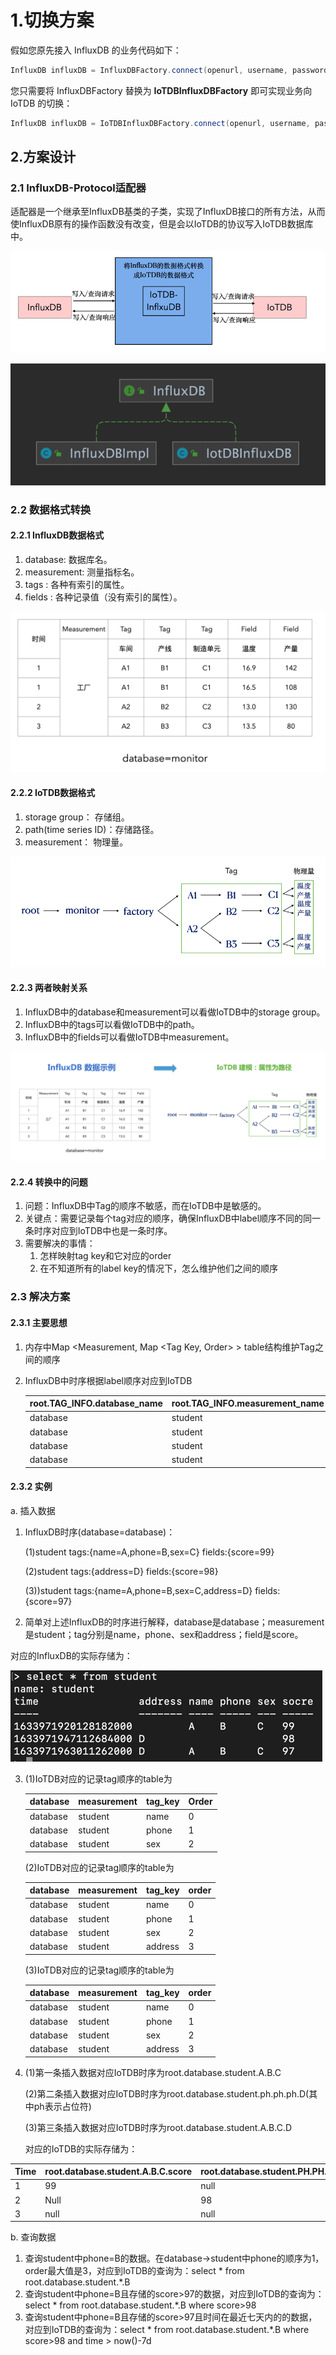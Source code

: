 <!--

    Licensed to the Apache Software Foundation (ASF) under one
    or more contributor license agreements.  See the NOTICE file
    distributed with this work for additional information
    regarding copyright ownership.  The ASF licenses this file
    to you under the Apache License, Version 2.0 (the
    "License"); you may not use this file except in compliance
    with the License.  You may obtain a copy of the License at
    
        http://www.apache.org/licenses/LICENSE-2.0
    
    Unless required by applicable law or agreed to in writing,
    software distributed under the License is distributed on an
    "AS IS" BASIS, WITHOUT WARRANTIES OR CONDITIONS OF ANY
    KIND, either express or implied.  See the License for the
    specific language governing permissions and limitations
    under the License.

-->

# 1.切换方案

假如您原先接入 InfluxDB 的业务代码如下：

```java
InfluxDB influxDB = InfluxDBFactory.connect(openurl, username, password);
```

您只需要将 InfluxDBFactory 替换为 **IoTDBInfluxDBFactory** 即可实现业务向 IoTDB 的切换：

```java
InfluxDB influxDB = IoTDBInfluxDBFactory.connect(openurl, username, password);
```

## 2.方案设计

### 2.1 InfluxDB-Protocol适配器

适配器是一个继承至InfluxDB基类的子类，实现了InfluxDB接口的所有方法，从而使InfluxDB原有的操作函数没有改变，但是会以IoTDB的协议写入IoTDB数据库中。

![architecture-design](https://github.com/apache/iotdb-bin-resources/blob/main/docs/UserGuide/API/IoTDB-InfluxDB/architecture-design.png?raw=true)

![class-diagram](https://github.com/apache/iotdb-bin-resources/blob/main/docs/UserGuide/API/IoTDB-InfluxDB/class-diagram.png?raw=true)


### 2.2 数据格式转换

#### 2.2.1 InfluxDB数据格式

1. database: 数据库名。
2. measurement: 测量指标名。
3. tags : 各种有索引的属性。
4. fields : 各种记录值（没有索引的属性）。

![influxdb-data](https://github.com/apache/iotdb-bin-resources/blob/main/docs/UserGuide/API/IoTDB-InfluxDB/influxdb-data.png?raw=true)

#### 2.2.2 IoTDB数据格式

1. storage group： 存储组。
2. path(time series ID)：存储路径。
3. measurement： 物理量。

![iotdb-data](https://github.com/apache/iotdb-bin-resources/blob/main/docs/UserGuide/API/IoTDB-InfluxDB/iotdb-data.png?raw=true)

#### 2.2.3 两者映射关系

1. InfluxDB中的database和measurement可以看做IoTDB中的storage group。
2. InfluxDB中的tags可以看做IoTDB中的path。
3. InfluxDB中的fields可以看做IoTDB中measurement。

![influxdb-vs-iotdb-data](https://github.com/apache/iotdb-bin-resources/blob/main/docs/UserGuide/API/IoTDB-InfluxDB/influxdb-vs-iotdb-data.png?raw=true)

#### 2.2.4 转换中的问题
1. 问题：InfluxDB中Tag的顺序不敏感，而在IoTDB中是敏感的。
2. 关键点：需要记录每个tag对应的顺序，确保InfluxDB中label顺序不同的同一条时序对应到IoTDB中也是一条时序。
3. 需要解决的事情：
    1. 怎样映射tag key和它对应的order
    2. 在不知道所有的label key的情况下，怎么维护他们之间的顺序

### 2.3 解决方案

#### 2.3.1 主要思想

1. 内存中Map <Measurement, Map <Tag Key, Order> > table结构维护Tag之间的顺序
2. InfluxDB中时序根据label顺序对应到IoTDB

   | root.TAG_INFO.database_name | root.TAG_INFO.measurement_name | root.TAG_INFO.tag_name | root.TAG_INFO.tag_order |
   | ---------------------------- | ------------------------------- | ----------------------- | ------------------------ |
   | database                      | student                          | name                     | 0                         |
   | database                      | student                          | phone                    | 1                         |
   | database                      | student                          | sex                      | 2                         |
   | database                      | student                          | address                  | 3                         |

#### 2.3.2 实例

a. 插入数据

1. InfluxDB时序(database=database)：

   (1)student tags:{name=A,phone=B,sex=C} fields:{score=99}

   (2)student tags:{address=D} fields:{score=98}

   (3))student tags:{name=A,phone=B,sex=C,address=D} fields:{score=97}

2. 简单对上述InfluxDB的时序进行解释，database是database；measurement是student；tag分别是name，phone、sex和address；field是score。

对应的InfluxDB的实际存储为：

![influxdb-result](https://github.com/apache/iotdb-bin-resources/blob/main/docs/UserGuide/API/IoTDB-InfluxDB/influxdb-result.png?raw=true)




3. (1)IoTDB对应的记录tag顺序的table为

   | database | measurement | tag_key | Order |
      | -------- | ----------- | ------- | ----- |
   | database | student     | name    | 0     |
   | database | student     | phone   | 1     |
   | database | student     | sex     | 2     |

   (2)IoTDB对应的记录tag顺序的table为

   | database | measurement | tag_key | order |
      | -------- | ----------- | ------- | ----- |
   | database | student     | name    | 0     |
   | database | student     | phone   | 1     |
   | database | student     | sex     | 2     |
   | database | student     | address | 3     |

   (3)IoTDB对应的记录tag顺序的table为

   | database | measurement | tag_key | order |
      | -------- | ----------- | ------- | ----- |
   | database | student     | name    | 0     |
   | database | student     | phone   | 1     |
   | database | student     | sex     | 2     |
   | database | student     | address | 3     |

4. (1)第一条插入数据对应IoTDB时序为root.database.student.A.B.C

   (2)第二条插入数据对应IoTDB时序为root.database.student.ph.ph.ph.D(其中ph表示占位符)

   (3)第三条插入数据对应IoTDB时序为root.database.student.A.B.C.D 
  
   对应的IoTDB的实际存储为：

| Time | root.database.student.A.B.C.score | root.database.student.PH.PH.PH.D.score | root.database.student.A.B.C.D.score |
| ---- | --------------------------------- | -------------------------------------- | ----------------------------------- |
| 1    | 99                                | null                                   | Null                                |
| 2    | Null                              | 98                                     | Null                                |
| 3    | null                              | null                                   | 97                                  |

b. 查询数据

1. 查询student中phone=B的数据。在database->student中phone的顺序为1，order最大值是3，对应到IoTDB的查询为：select * from root.database.student.*.B
2. 查询student中phone=B且存储的score>97的数据，对应到IoTDB的查询为：select * from root.database.student.*.B where score>98
3. 查询student中phone=B且存储的score>97且时间在最近七天内的的数据，对应到IoTDB的查询为：select * from root.database.student.*.B where score>98 and time > now()-7d
